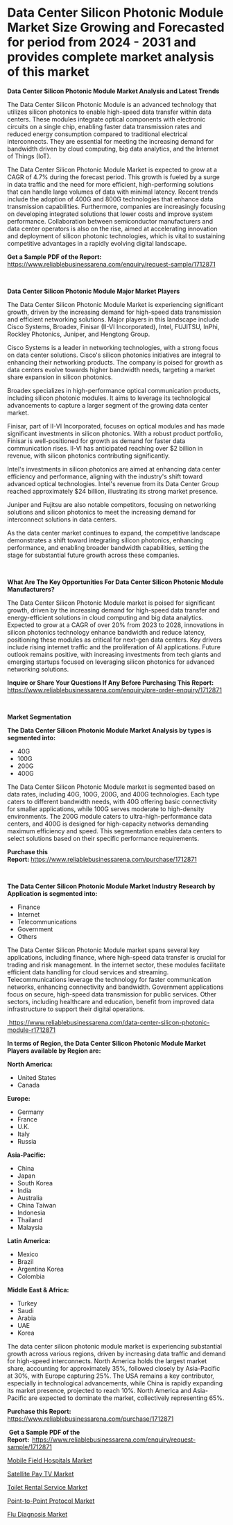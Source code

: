 <p><h1>Data Center Silicon Photonic Module Market Size Growing and Forecasted for period from 2024 - 2031 and provides complete market analysis of this market</h1></p><p><strong>Data Center Silicon Photonic Module Market Analysis and Latest Trends</strong></p>
<p><p>The Data Center Silicon Photonic Module is an advanced technology that utilizes silicon photonics to enable high-speed data transfer within data centers. These modules integrate optical components with electronic circuits on a single chip, enabling faster data transmission rates and reduced energy consumption compared to traditional electrical interconnects. They are essential for meeting the increasing demand for bandwidth driven by cloud computing, big data analytics, and the Internet of Things (IoT).</p><p>The Data Center Silicon Photonic Module Market is expected to grow at a CAGR of 4.7% during the forecast period. This growth is fueled by a surge in data traffic and the need for more efficient, high-performing solutions that can handle large volumes of data with minimal latency. Recent trends include the adoption of 400G and 800G technologies that enhance data transmission capabilities. Furthermore, companies are increasingly focusing on developing integrated solutions that lower costs and improve system performance. Collaboration between semiconductor manufacturers and data center operators is also on the rise, aimed at accelerating innovation and deployment of silicon photonic technologies, which is vital to sustaining competitive advantages in a rapidly evolving digital landscape.</p></p>
<p><strong>Get a Sample PDF of the Report:&nbsp;</strong> <a href="https://www.reliablebusinessarena.com/enquiry/request-sample/1712871?utm_campaign=1552&utm_medium=2&utm_source=Github&utm_content=ia&utm_term=22102024&utm_id=data-center-silicon-photonic-module">https://www.reliablebusinessarena.com/enquiry/request-sample/1712871</a></p>
<p>&nbsp;</p>
<p><strong>Data Center Silicon Photonic Module Major Market Players</strong></p>
<p><p>The Data Center Silicon Photonic Module Market is experiencing significant growth, driven by the increasing demand for high-speed data transmission and efficient networking solutions. Major players in this landscape include Cisco Systems, Broadex, Finisar (II-VI Incorporated), Intel, FUJITSU, InPhi, Rockley Photonics, Juniper, and Hengtong Group.</p><p>Cisco Systems is a leader in networking technologies, with a strong focus on data center solutions. Cisco's silicon photonics initiatives are integral to enhancing their networking products. The company is poised for growth as data centers evolve towards higher bandwidth needs, targeting a market share expansion in silicon photonics.</p><p>Broadex specializes in high-performance optical communication products, including silicon photonic modules. It aims to leverage its technological advancements to capture a larger segment of the growing data center market.</p><p>Finisar, part of II-VI Incorporated, focuses on optical modules and has made significant investments in silicon photonics. With a robust product portfolio, Finisar is well-positioned for growth as demand for faster data communication rises. II-VI has anticipated reaching over $2 billion in revenue, with silicon photonics contributing significantly.</p><p>Intel's investments in silicon photonics are aimed at enhancing data center efficiency and performance, aligning with the industry's shift toward advanced optical technologies. Intel's revenue from its Data Center Group reached approximately $24 billion, illustrating its strong market presence.</p><p>Juniper and Fujitsu are also notable competitors, focusing on networking solutions and silicon photonics to meet the increasing demand for interconnect solutions in data centers.</p><p>As the data center market continues to expand, the competitive landscape demonstrates a shift toward integrating silicon photonics, enhancing performance, and enabling broader bandwidth capabilities, setting the stage for substantial future growth across these companies.</p></p>
<p>&nbsp;</p>
<p><strong>What Are The Key Opportunities For Data Center Silicon Photonic Module Manufacturers?</strong></p>
<p><p>The Data Center Silicon Photonic Module market is poised for significant growth, driven by the increasing demand for high-speed data transfer and energy-efficient solutions in cloud computing and big data analytics. Expected to grow at a CAGR of over 20% from 2023 to 2028, innovations in silicon photonics technology enhance bandwidth and reduce latency, positioning these modules as critical for next-gen data centers. Key drivers include rising internet traffic and the proliferation of AI applications. Future outlook remains positive, with increasing investments from tech giants and emerging startups focused on leveraging silicon photonics for advanced networking solutions.</p></p>
<p><strong>Inquire or Share Your Questions If Any Before Purchasing This Report:</strong> <a href="https://www.reliablebusinessarena.com/enquiry/pre-order-enquiry/1712871?utm_campaign=1552&utm_medium=2&utm_source=Github&utm_content=ia&utm_term=22102024&utm_id=data-center-silicon-photonic-module">https://www.reliablebusinessarena.com/enquiry/pre-order-enquiry/1712871</a></p>
<p>&nbsp;</p>
<p><strong>Market Segmentation</strong></p>
<p><strong>The Data Center Silicon Photonic Module Market Analysis by types is segmented into:</strong></p>
<p><ul><li>40G</li><li>100G</li><li>200G</li><li>400G</li></ul></p>
<p><p>The Data Center Silicon Photonic Module market is segmented based on data rates, including 40G, 100G, 200G, and 400G technologies. Each type caters to different bandwidth needs, with 40G offering basic connectivity for smaller applications, while 100G serves moderate to high-density environments. The 200G module caters to ultra-high-performance data centers, and 400G is designed for high-capacity networks demanding maximum efficiency and speed. This segmentation enables data centers to select solutions based on their specific performance requirements.</p></p>
<p><strong>Purchase this Report:&nbsp;</strong><a href="https://www.reliablebusinessarena.com/purchase/1712871?utm_campaign=1552&utm_medium=2&utm_source=Github&utm_content=ia&utm_term=22102024&utm_id=data-center-silicon-photonic-module">https://www.reliablebusinessarena.com/purchase/1712871</a></p>
<p>&nbsp;</p>
<p><strong>The Data Center Silicon Photonic Module Market Industry Research by Application is segmented into:</strong></p>
<p><ul><li>Finance</li><li>Internet</li><li>Telecommunications</li><li>Government</li><li>Others</li></ul></p>
<p><p>The Data Center Silicon Photonic Module market spans several key applications, including finance, where high-speed data transfer is crucial for trading and risk management. In the internet sector, these modules facilitate efficient data handling for cloud services and streaming. Telecommunications leverage the technology for faster communication networks, enhancing connectivity and bandwidth. Government applications focus on secure, high-speed data transmission for public services. Other sectors, including healthcare and education, benefit from improved data infrastructure to support their digital operations.</p></p>
<p><a href="https://www.reliablebusinessarena.com/data-center-silicon-photonic-module-r1712871?utm_campaign=1552&utm_medium=2&utm_source=Github&utm_content=ia&utm_term=22102024&utm_id=data-center-silicon-photonic-module">&nbsp;https://www.reliablebusinessarena.com/data-center-silicon-photonic-module-r1712871</a></p>
<p><strong>In terms of Region, the Data Center Silicon Photonic Module Market Players available by Region are:</strong></p>
<p>
    <p> <strong> North America: </strong>
        <ul>
            <li>United States</li>
            <li>Canada</li>
        </ul>
        </p> 
    <p> <strong> Europe: </strong>
        <ul>
            <li>Germany</li>
            <li>France</li>
            <li>U.K.</li>
            <li>Italy</li>
            <li>Russia</li>
        </ul>
        </p> 
    <p> <strong> Asia-Pacific: </strong>
        <ul>
            <li>China</li>
            <li>Japan</li>
            <li>South Korea</li>
            <li>India</li>
            <li>Australia</li>
            <li>China Taiwan</li>
            <li>Indonesia</li>
            <li>Thailand</li>
            <li>Malaysia</li>
        </ul>
        </p> 
    <p> <strong> Latin America: </strong>
        <ul>
            <li>Mexico</li>
            <li>Brazil</li>
            <li>Argentina Korea</li>
            <li>Colombia</li>
        </ul>
        </p> 
    <p> <strong> Middle East & Africa: </strong>
        <ul>
            <li>Turkey</li>
            <li>Saudi</li>
            <li>Arabia</li>
            <li>UAE</li>
            <li>Korea</li>
        </ul>
    </p>
    </p>
<p><p>The data center silicon photonic module market is experiencing substantial growth across various regions, driven by increasing data traffic and demand for high-speed interconnects. North America holds the largest market share, accounting for approximately 35%, followed closely by Asia-Pacific at 30%, with Europe capturing 25%. The USA remains a key contributor, especially in technological advancements, while China is rapidly expanding its market presence, projected to reach 10%. North America and Asia-Pacific are expected to dominate the market, collectively representing 65%.</p></p>
<p><strong>Purchase this Report: </strong><a href="https://www.reliablebusinessarena.com/purchase/1712871?utm_campaign=1552&utm_medium=2&utm_source=Github&utm_content=ia&utm_term=22102024&utm_id=data-center-silicon-photonic-module">https://www.reliablebusinessarena.com/purchase/1712871</a></p>
<p>&nbsp;<strong>Get a Sample PDF of the Report:&nbsp;&nbsp;</strong><a href="https://www.reliablebusinessarena.com/enquiry/request-sample/1712871?utm_campaign=1552&utm_medium=2&utm_source=Github&utm_content=ia&utm_term=22102024&utm_id=data-center-silicon-photonic-module">https://www.reliablebusinessarena.com/enquiry/request-sample/1712871</a></p>
<p><strong></strong></p>
<p><p><a href="https://www.linkedin.com/pulse/pulse-mobile-field-hospitals-rhythms-change-market-resonance-td7wf?utm_campaign=1552&utm_medium=2&utm_source=Github&utm_content=ia&utm_term=22102024&utm_id=data-center-silicon-photonic-module">Mobile Field Hospitals Market</a></p><p><a href="https://www.linkedin.com/pulse/global-satellite-pay-tv-market-analysis-trends-forecasts-pengf?utm_campaign=1552&utm_medium=2&utm_source=Github&utm_content=ia&utm_term=22102024&utm_id=data-center-silicon-photonic-module">Satellite Pay TV Market</a></p><p><a href="https://www.linkedin.com/pulse/toilet-rental-service-market-emerging-trends-future-prospects-mwhlf?utm_campaign=1552&utm_medium=2&utm_source=Github&utm_content=ia&utm_term=22102024&utm_id=data-center-silicon-photonic-module">Toilet Rental Service Market</a></p><p><a href="https://github.com/MarciaRunte/Market-Research-Report-List-1/blob/main/point-to-point-protocol-market.md?utm_campaign=1552&utm_medium=2&utm_source=Github&utm_content=ia&utm_term=22102024&utm_id=data-center-silicon-photonic-module">Point-to-Point Protocol Market</a></p><p><a href="https://www.linkedin.com/pulse/trends-global-flu-diagnosis-market-forecast-analysis-2024--wdbnf?utm_campaign=1552&utm_medium=2&utm_source=Github&utm_content=ia&utm_term=22102024&utm_id=data-center-silicon-photonic-module">Flu Diagnosis Market</a></p></p>